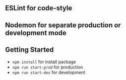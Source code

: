 ## ESLint for code-style
## Nodemon for separate production or development mode
## Getting Started
  * `npm install` for install package
  * `npm run start-prod` for production
  * `npm run start-dev` for development
